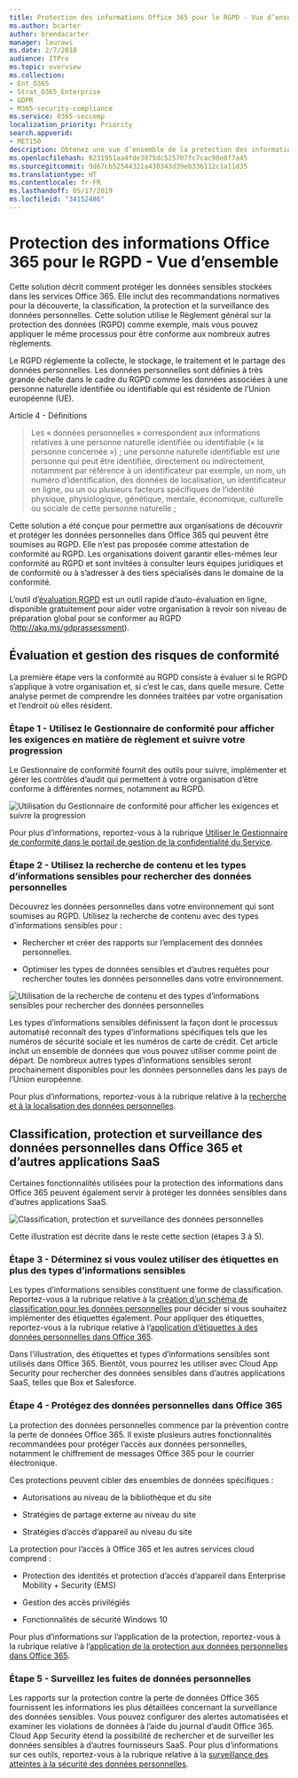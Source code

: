```yaml
---
title: Protection des informations Office 365 pour le RGPD - Vue d’ensemble
ms.author: bcarter
author: brendacarter
manager: laurawi
ms.date: 2/7/2018
audience: ITPro
ms.topic: overview
ms.collection:
- Ent_O365
- Strat_O365_Enterprise
- GDPR
- M365-security-compliance
ms.service: O365-seccomp
localization_priority: Priority
search.appverid:
- MET150
description: Obtenez une vue d’ensemble de la protection des informations Office 365 pour le RGPD. Apprenez à découvrir, classer, protéger et surveiller les données personnelles.
ms.openlocfilehash: 0231951aa4fde3075dc525707fc7cac98e8f7a45
ms.sourcegitcommit: 9d67cb52544321a430343d39eb336112c1a11d35
ms.translationtype: HT
ms.contentlocale: fr-FR
ms.lasthandoff: 05/17/2019
ms.locfileid: "34152486"
---
```

# <a name="overview-of-office-365-information-protection-for-gdpr"></a>Protection des informations Office 365 pour le RGPD - Vue d’ensemble

Cette solution décrit comment protéger les données sensibles stockées dans les services Office 365. Elle inclut des recommandations normatives pour la découverte, la classification, la protection et la surveillance des données personnelles. Cette solution utilise le Règlement général sur la protection des données (RGPD) comme exemple, mais vous pouvez appliquer le même processus pour être conforme aux nombreux autres règlements.

Le RGPD réglemente la collecte, le stockage, le traitement et le partage des données personnelles. Les données personnelles sont définies à très grande échelle dans le cadre du RGPD comme les données associées à une personne naturelle identifiée ou identifiable qui est résidente de l’Union européenne (UE).

Article 4 - Définitions

> Les « données personnelles » correspondent aux informations relatives à une personne naturelle identifiée ou identifiable (« la personne concernée ») ; une personne naturelle identifiable est une personne qui peut être identifiée, directement ou indirectement, notamment par référence à un identificateur par exemple, un nom, un numéro d’identification, des données de localisation, un identificateur en ligne, ou un ou plusieurs facteurs spécifiques de l’identité physique, physiologique, génétique, mentale, économique, culturelle ou sociale de cette personne naturelle ;

Cette solution a été conçue pour permettre aux organisations de découvrir et protéger les données personnelles dans Office 365 qui peuvent être soumises au RGPD. Elle n’est pas proposée comme attestation de conformité au RGPD. Les organisations doivent garantir elles-mêmes leur conformité au RGPD et sont invitées à consulter leurs équipes juridiques et de conformité ou à s’adresser à des tiers spécialisés dans le domaine de la conformité.

L’outil d’[évaluation RGPD](https://assessment.microsoft.com/gdpr-compliance) est un outil rapide d’auto-évaluation en ligne, disponible gratuitement pour aider votre organisation à revoir son niveau de préparation global pour se conformer au RGPD (<http://aka.ms/gdprassessment>).

## <a name="assess-and-manage-your-compliance-risk"></a>Évaluation et gestion des risques de conformité

La première étape vers la conformité au RGPD consiste à évaluer si le RGPD s’applique à votre organisation et, si c’est le cas, dans quelle mesure. Cette analyse permet de comprendre les données traitées par votre organisation et l’endroit où elles résident.

### <a name="step-1--use-compliance-manager-to-view-the-regulation-requirements-and-track-your-progress"></a>Étape 1 - Utilisez le Gestionnaire de conformité pour afficher les exigences en matière de règlement et suivre votre progression

Le Gestionnaire de conformité fournit des outils pour suivre, implémenter et gérer les contrôles d’audit qui permettent à votre organisation d’être conforme à différentes normes, notamment au RGPD.

![Utilisation du Gestionnaire de conformité pour afficher les exigences et suivre la progression](Media/Overview-image1.png)

Pour plus d’informations, reportez-vous à la rubrique [Utiliser le Gestionnaire de conformité dans le portail de gestion de la confidentialité du Service](https://support.office.com/fr-FR/article/Use-Compliance-Manager-in-the-Service-Trust-Portal-Preview-5756d342-5af9-4496-82e8-4dd50fa39942). 

### <a name="step-2--use-content-search-and-sensitive-information-types-to-find-personal-data"></a>Étape 2 - Utilisez la recherche de contenu et les types d’informations sensibles pour rechercher des données personnelles 

Découvrez les données personnelles dans votre environnement qui sont soumises au RGPD. Utilisez la recherche de contenu avec des types d’informations sensibles pour :

-   Rechercher et créer des rapports sur l’emplacement des données personnelles.

-   Optimiser les types de données sensibles et d’autres requêtes pour rechercher toutes les données personnelles dans votre environnement.

![Utilisation de la recherche de contenu et des types d’informations sensibles pour rechercher des données personnelles](Media/Overview-image2.png)

Les types d’informations sensibles définissent la façon dont le processus automatisé reconnaît des types d’informations spécifiques tels que les numéros de sécurité sociale et les numéros de carte de crédit. Cet article inclut un ensemble de données que vous pouvez utiliser comme point de départ. De nombreux autres types d’informations sensibles seront prochainement disponibles pour les données personnelles dans les pays de l’Union européenne.

Pour plus d’informations, reportez-vous à la rubrique relative à la [recherche et à la localisation des données personnelles](search-for-and-find-personal-data.md). 

## <a name="classify-protect-and-monitor-personal-data-in-office-365-and-other-saas-apps"></a>Classification, protection et surveillance des données personnelles dans Office 365 et d’autres applications SaaS

Certaines fonctionnalités utilisées pour la protection des informations dans Office 365 peuvent également servir à protéger les données sensibles dans d’autres applications SaaS.

![Classification, protection et surveillance des données personnelles](Media/Overview-image3.png)

Cette illustration est décrite dans le reste cette section (étapes 3 à 5).

### <a name="step-3--decide-if-you-want-to-use-labels-in-addition-to-sensitive-information-types"></a>Étape 3 - Déterminez si vous voulez utiliser des étiquettes en plus des types d’informations sensibles

Les types d’informations sensibles constituent une forme de classification. Reportez-vous à la rubrique relative à la [création d’un schéma de classification pour les données personnelles](architect-a-classification-schema-for-personal-data.md) pour décider si vous souhaitez implémenter des étiquettes également. Pour appliquer des étiquettes, reportez-vous à la rubrique relative à l’[application d’étiquettes à des données personnelles dans Office 365](apply-labels-to-personal-data-in-office-365.md).

Dans l’illustration, des étiquettes et types d’informations sensibles sont utilisés dans Office 365. Bientôt, vous pourrez les utiliser avec Cloud App Security pour rechercher des données sensibles dans d’autres applications SaaS, telles que Box et Salesforce.

### <a name="step-4--protect-personal-data-in-office-365"></a>Étape 4 - Protégez des données personnelles dans Office 365 

La protection des données personnelles commence par la prévention contre la perte de données Office 365. Il existe plusieurs autres fonctionnalités recommandées pour protéger l’accès aux données personnelles, notamment le chiffrement de messages Office 365 pour le courrier électronique.

Ces protections peuvent cibler des ensembles de données spécifiques :

-   Autorisations au niveau de la bibliothèque et du site

-   Stratégies de partage externe au niveau du site

-   Stratégies d’accès d’appareil au niveau du site

La protection pour l’accès à Office 365 et les autres services cloud comprend :

-   Protection des identités et protection d’accès d’appareil dans Enterprise Mobility + Security (EMS)

-   Gestion des accès privilégiés

-   Fonctionnalités de sécurité Windows 10

Pour plus d’informations sur l’application de la protection, reportez-vous à la rubrique relative à l’[application de la protection aux données personnelles dans Office 365](apply-protection-to-personal-data-in-office-365.md).

### <a name="step-5--monitor-for-leaks-of-personal-data"></a>Étape 5 - Surveillez les fuites de données personnelles

Les rapports sur la protection contre la perte de données Office 365 fournissent les informations les plus détaillées concernant la surveillance des données sensibles. Vous pouvez configurer des alertes automatisées et examiner les violations de données à l’aide du journal d’audit Office 365. Cloud App Security étend la possibilité de rechercher et de surveiller les données sensibles à d’autres fournisseurs SaaS. Pour plus d’informations sur ces outils, reportez-vous à la rubrique relative à la [surveillance des atteintes à la sécurité des données personnelles](monitor-for-leaks-of-personal-data.md).

